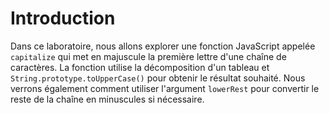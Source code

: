 # Introduction

Dans ce laboratoire, nous allons explorer une fonction JavaScript appelée `capitalize` qui met en majuscule la première lettre d'une chaîne de caractères. La fonction utilise la décomposition d'un tableau et `String.prototype.toUpperCase()` pour obtenir le résultat souhaité. Nous verrons également comment utiliser l'argument `lowerRest` pour convertir le reste de la chaîne en minuscules si nécessaire.
